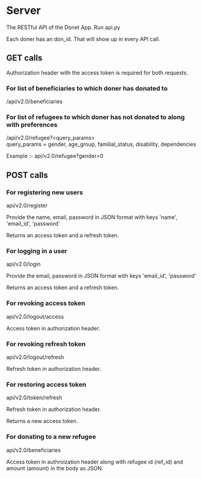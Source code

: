 # Server
The RESTful API of the Donet App. Run api.py

Each doner has an don_id. That will show up in every API call.  

## GET calls

Authorization header with the access token is required for both requests.

### For list of beneficiaries to which doner has donated to
   
/api/v2.0/beneficiaries  

### For list of refugees to which doner has not donated to along with preferences

/api/v2.0/refugee?<query_params>  
query_params = gender, age_group, familial_status, disability, dependencies  

Example :- api/v2.0/refugee?gender=0

## POST calls

### For registering new users

api/v2.0/register  

Provide the name, email, password in JSON format with keys 'name', 'email_id', 'password'  

Returns an access token and a refresh token.

### For logging in a user

api/v2.0/login  

Provide the email, password in JSON format with keys 'email_id', 'password'  

Returns an access token and a refresh token.

### For revoking access token

api/v2.0/logout/access  

Access token in authorization header.

### For revoking refresh token

api/v2.0/logout/refresh  

Refresh token in authorization header.

### For restoring access token

api/v2.0/token/refresh  

Refresh token in authorization header.  

Returns a new access token.

### For donating to a new refugee

api/v2.0/beneficiaries   

Access token in authroization header along with refugee id (ref_id) and amount (amount) in the body as JSON.
